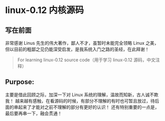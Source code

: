 # linux-0.12 内核源码

## 写在前面
非常感谢 Linus 先生的伟大著作，鄙人不才，虽暂时未能完全领略 Linux 之美，但以目前的粗鄙之见仍能深受启发，是我系统入门之路的圣经，在此拜谢！

> For learning linux-0.12 source code（用于学习 linux-0.12 源码，中文注释）

## Purpose: 

主要是借此回顾之际，加深一下对 Linux 系统的理解，温故而知新，古人诚不欺我！
越来越有感触，在看源码的时候，有部分不理解的有时也可暂且放过，待后面的串起来了才能对之前不理解的部分有更好的认识！
还有特别重要的一点是，最后要再串一下，融会贯通！

